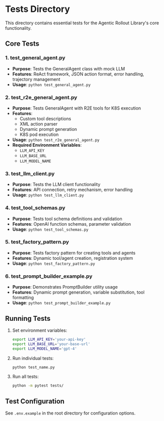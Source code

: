 # Tests Directory

This directory contains essential tests for the Agentic Rollout Library's core functionality.

## Core Tests

### 1. **test_general_agent.py**
- **Purpose**: Tests the GeneralAgent class with mock LLM
- **Features**: ReAct framework, JSON action format, error handling, trajectory management
- **Usage**: `python test_general_agent.py`

### 2. **test_r2e_general_agent.py**
- **Purpose**: Tests GeneralAgent with R2E tools for K8S execution
- **Features**: 
  - Custom tool descriptions
  - XML action parser
  - Dynamic prompt generation
  - K8S pod execution
- **Usage**: `python test_r2e_general_agent.py`
- **Required Environment Variables**:
  - `LLM_API_KEY`
  - `LLM_BASE_URL`
  - `LLM_MODEL_NAME`

### 3. **test_llm_client.py**
- **Purpose**: Tests the LLM client functionality
- **Features**: API connection, retry mechanism, error handling
- **Usage**: `python test_llm_client.py`

### 4. **test_tool_schemas.py**
- **Purpose**: Tests tool schema definitions and validation
- **Features**: OpenAI function schemas, parameter validation
- **Usage**: `python test_tool_schemas.py`

### 5. **test_factory_pattern.py**
- **Purpose**: Tests factory pattern for creating tools and agents
- **Features**: Dynamic tool/agent creation, registration system
- **Usage**: `python test_factory_pattern.py`

### 6. **test_prompt_builder_example.py**
- **Purpose**: Demonstrates PromptBuilder utility usage
- **Features**: Dynamic prompt generation, variable substitution, tool formatting
- **Usage**: `python test_prompt_builder_example.py`

## Running Tests

1. Set environment variables:
   ```bash
   export LLM_API_KEY='your-api-key'
   export LLM_BASE_URL='your-base-url'
   export LLM_MODEL_NAME='gpt-4'
   ```

2. Run individual tests:
   ```bash
   python test_name.py
   ```

3. Run all tests:
   ```bash
   python -m pytest tests/
   ```

## Test Configuration

See `.env.example` in the root directory for configuration options.
